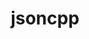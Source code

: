 ---
title: "jsoncpp"
layout: cache
categories: [package, develop-2024-06-16]
meta: {"versions": ["1.9.5"], "compilers": ["gcc@=11.1.0", "gcc@=11.4.0", "gcc@=9.4.0", "msvc@=19.39.33523"], "oss": ["ubuntu20.04", "ubuntu22.04", "windows10.0.20348"], "platforms": ["linux", "windows"], "targets": ["neoverse_v1", "ppc64le", "x86_64", "x86_64_v3"], "stacks": ["data-vis-sdk", "e4s", "e4s-neoverse_v1", "e4s-power", "e4s-rocm-external", "root", "windows-vis"], "num_specs": 6, "num_specs_by_stack": {"root": 6, "data-vis-sdk": 2, "e4s": 1, "e4s-rocm-external": 1, "e4s-neoverse_v1": 1, "e4s-power": 1, "windows-vis": 1}}
spec_details: [{"hash": "hfpslly3fbbi6py6onstc5raqq7l4odf", "compiler": "gcc@=11.1.0", "versions": ["1.9.5"], "os": "ubuntu20.04", "platform": "linux", "target": "x86_64_v3", "variants": ["build_system=meson", "buildtype=release", "default_library=shared", "~strip"], "stacks": ["root", "data-vis-sdk"], "size": "-", "tarball": "https://binaries.spack.io/releases/develop-2024-06-16/build_cache/linux-ubuntu20.04-x86_64_v3/gcc-11.1.0/jsoncpp-1.9.5/linux-ubuntu20.04-x86_64_v3-gcc-11.1.0-jsoncpp-1.9.5-hfpslly3fbbi6py6onstc5raqq7l4odf.spack"}, {"hash": "gtvhakmn33wwkx2c3ij4rrlmv7dyadlb", "compiler": "gcc@=11.1.0", "versions": ["1.9.5"], "os": "ubuntu20.04", "platform": "linux", "target": "x86_64_v3", "variants": ["build_system=meson", "buildtype=release", "default_library=shared", "~strip"], "stacks": ["root", "data-vis-sdk"], "size": "-", "tarball": "https://binaries.spack.io/releases/develop-2024-06-16/build_cache/linux-ubuntu20.04-x86_64_v3/gcc-11.1.0/jsoncpp-1.9.5/linux-ubuntu20.04-x86_64_v3-gcc-11.1.0-jsoncpp-1.9.5-gtvhakmn33wwkx2c3ij4rrlmv7dyadlb.spack"}, {"hash": "qbiva5cdg7rt2oot5mdlc3soozhydwto", "compiler": "gcc@=11.4.0", "versions": ["1.9.5"], "os": "ubuntu22.04", "platform": "linux", "target": "x86_64_v3", "variants": ["build_system=cmake", "build_type=Release", "generator=make", "~ipo"], "stacks": ["root", "e4s", "e4s-rocm-external"], "size": "-", "tarball": "https://binaries.spack.io/releases/develop-2024-06-16/build_cache/linux-ubuntu22.04-x86_64_v3/gcc-11.4.0/jsoncpp-1.9.5/linux-ubuntu22.04-x86_64_v3-gcc-11.4.0-jsoncpp-1.9.5-qbiva5cdg7rt2oot5mdlc3soozhydwto.spack"}, {"hash": "nab6fxttfhd2jktwtqefv4k6gcqg44ts", "compiler": "gcc@=11.4.0", "versions": ["1.9.5"], "os": "ubuntu22.04", "platform": "linux", "target": "neoverse_v1", "variants": ["build_system=cmake", "build_type=Release", "generator=make", "~ipo"], "stacks": ["root", "e4s-neoverse_v1"], "size": "-", "tarball": "https://binaries.spack.io/releases/develop-2024-06-16/build_cache/linux-ubuntu22.04-neoverse_v1/gcc-11.4.0/jsoncpp-1.9.5/linux-ubuntu22.04-neoverse_v1-gcc-11.4.0-jsoncpp-1.9.5-nab6fxttfhd2jktwtqefv4k6gcqg44ts.spack"}, {"hash": "h4you6qg4qh2vc6bqmelscz5d5lbd6si", "compiler": "gcc@=9.4.0", "versions": ["1.9.5"], "os": "ubuntu20.04", "platform": "linux", "target": "ppc64le", "variants": ["build_system=cmake", "build_type=Release", "generator=make", "~ipo"], "stacks": ["root", "e4s-power"], "size": "-", "tarball": "https://binaries.spack.io/releases/develop-2024-06-16/build_cache/linux-ubuntu20.04-ppc64le/gcc-9.4.0/jsoncpp-1.9.5/linux-ubuntu20.04-ppc64le-gcc-9.4.0-jsoncpp-1.9.5-h4you6qg4qh2vc6bqmelscz5d5lbd6si.spack"}, {"hash": "x4njoa37qsnguhhxrw666riuzi4yrnql", "compiler": "msvc@=19.39.33523", "versions": ["1.9.5"], "os": "windows10.0.20348", "platform": "windows", "target": "x86_64", "variants": ["build_system=cmake", "build_type=Release", "generator=ninja", "~ipo"], "stacks": ["windows-vis", "root"], "size": "-", "tarball": "https://binaries.spack.io/releases/develop-2024-06-16/build_cache/windows-windows10.0.20348-x86_64/msvc-19.39.33523/jsoncpp-1.9.5/windows-windows10.0.20348-x86_64-msvc-19.39.33523-jsoncpp-1.9.5-x4njoa37qsnguhhxrw666riuzi4yrnql.spack"}]
---